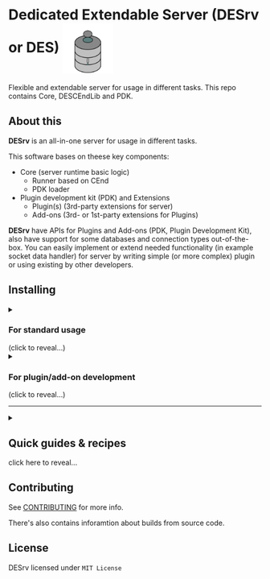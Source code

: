 # Dedicated Extendable Server (DESrv or DES) <img src="./des_logo.png" align="center" width="100">

Flexible and extendable server for usage in different tasks. This repo contains Core, DESCEndLib and PDK.

## About this

**DESrv** is an all-in-one server for usage in different tasks.

This software bases on theese key components:

* Core (server runtime basic logic)
  * Runner based on CEnd
  * PDK loader
* Plugin development kit (PDK) and Extensions
  * Plugin(s) (3rd-party extensions for server)
  * Add-ons (3rd- or 1st-party extensions for Plugins)

**DESrv** have APIs for Plugins and Add-ons (PDK, Plugin Development Kit), also have support for some databases and connection types out-of-the-box.
You can easily implement or extend needed functionality (in example socket data handler) for server by writing simple (or more complex) plugin or using existing by other developers.

## Installing

<details>
<summary><h3 id="des-for-standard">For standard usage</h3> (click to reveal...)</summary>

0. Prerequesties:
    * .NET 6.0
    * Windows (macOS/Linux not tested yet)
    * Extensions what you need
    * (optional) Internet connection
    * (optional) Connection client

1. Download binaries on [releases page](https://github.com/Blusutils/DESrv/releases/latest).

2. Open terminal, `cd` (change directory) to with downloaded binaries.

3. Type:

```batch
:: in Windows cmd
des-config
```

<!-- ```bash
# in *nix bash
./des-config
``` -->

Follow the instructions in console to perform basic configuration of server.

4. Run DESrv:

```batch
:: in Windows cmd
des-run <optional params>
```
<!-- 
```bash
# on *nix
./des-run <optional params>
``` -->

</details>
<details>
<summary><h3>For plugin/add-on development</h3> (click to reveal...)</summary>

1. Make sure that you have already installed DESrv.
If not, [go here](#des-for-standard).

2. Go to the [docs](https://github.com/Blusutils/DESrv/wiki) for more information and tutorials.

</details>
<hr>
<details>
<summary>
<h2>Quick guides & recipes</h2> click here to reveal...</summary>

### Quick guide to configuration and command line arguments

DESrv needs configuration to run. You can set it using `des-config` in binaries. Out config file can be found in same directory with all binaries (file named as `config.json`).
All values in this file is overridable on server run. Just pass commandline argument with same name as field name in config. In example:

```jsonc
// config file 
{
  "loglevel": "debug",
  "port": 9090,
  // other config params
}
```

```batch
:: in Windows cmd
des-run --loglevel warn
```

In this example loglevel will be overriden for this run of server but port will stay 9090.

All configuration parameters is available in docs.
<!-- <details>
<summary><h3>List of all configuration parameters</h3></summary>

* host 
  * `string` `not required`
  * Default host IP to bind it to sockets. If not set, server will run on `localhost` (`127.0.0.1`). 

* port
  * `int` `not required`
  * Default port used to connect to the server. If not set, server will pick `9090` port. 

* loglevel
  * `string` `not required`
  * DES CEnd logger level. If not set, "debug" will used by default. 

* superuser
  * `string` `not required` 
  * Super-user login credentails in `name:password`. If not set, Super-user feature will not be used.

* sidetunnel 
  * `bool` `not required` 
  * Enables "SideTunnel" feature (only for Add-ons that supports it). 

* sequredchannel
  * `bool` `not required` 
  * Enables "SequredChannel" feature (only for Plugins and Add-ons that supports it). And all ok with name of this thing, I didn't make a typo. 

* prefersecure 
  * `bool` `not required` 
  * Prefers all sockets to use secured connection (in example WSS instead standard Websockets). 

* randommode
  * `bool` `not required`
  * Sets random integers generator (`dotnet`, `cpp`, `randomorg`, `lava` or any other from plugins). By default set to `dotrand` (standard .NET random). 
</details> -->

### How to use extensions (Plugins or Addons)

That's very simple! Just put `.dll` file in `./extensions` folder in DESrv directory.

By default DESrv runs with all found extensions. So, you need to run server with `use-exts` argument:

```batch
:: on Windows
des-run --use-exts ExamplePlugin ExampleAddon_ExamplePlugin
```

You can also put extensions what you'll use to configuration.

Plugins should be named like `PluginID.dll`, and addons like `AddonID_TargetPluginID.dll`.

### "Bad random" issues

DESrv was written on .NET C#, which has very bad pseudorandom. But you can choose what random you'll use. By default, four (two working) methods available:

* Standard System.Random
* C++ random
* [Random.org](https://random.org) API random *TODO*
* [LavaRnd](https://www.lavarand.org/) random *TODO*

If you want to use another random implementation, create plugin with class, derived from `RandomBase` class, then add it to configuration. More info in docs.
</details>

## Contributing

See [CONTRIBUTING](./CONTRIBUTING.md) for more info.

There's also contains inforamtion about builds from source code.

## License

DESrv licensed under `MIT License`
